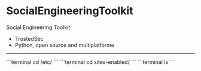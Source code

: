 # SocialEngineeringToolkit
Social Engineering Toolkit
* TrustedSec
* Python, open source and multiplatforme
<hr>
```terminal
cd /etc/
```
```terminal
cd sites-enabled/
```
```terminal
ls
```